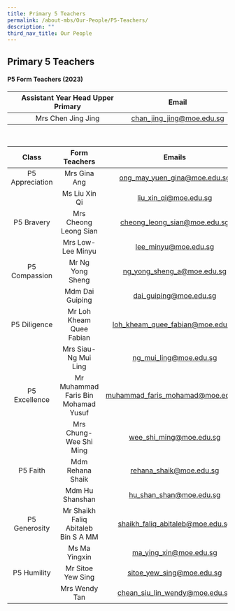 ```yaml
---
title: Primary 5 Teachers
permalink: /about-mbs/Our-People/P5-Teachers/
description: ""
third_nav_title: Our People
---
```


## Primary 5 Teachers

#### P5 Form Teachers (2023)

| Assistant Year Head Upper Primary |           Email          |
|:---------------------------------:|:------------------------:|
| Mrs Chen Jing Jing	              |chan_jing_jing@moe.edu.sg |

<br>

|          Class          |            Form Teachers           |               Emails              |
|:-----------------------:|:----------------------------------:|:---------------------------------:|
| P5 Appreciation         | Mrs Gina Ang                       | ong_may_yuen_gina@moe.edu.sg      |
|                         | Ms Liu Xin Qi                      | liu_xin_qi@moe.edu.sg             |
| P5 Bravery              | Mrs Cheong Leong Sian              | cheong_leong_sian@moe.edu.sg      |
|                         | Mrs Low-Lee Minyu                  | lee_minyu@moe.edu.sg              |
| P5 Compassion           | Mr Ng Yong Sheng                   | ng_yong_sheng_a@moe.edu.sg        |
|                         | Mdm Dai Guiping                    | dai_guiping@moe.edu.sg            |
| P5 Diligence            | Mr Loh Kheam Quee Fabian           | loh_kheam_quee_fabian@moe.edu.sg  |
|                         | Mrs Siau-Ng Mui Ling               | ng_mui_ling@moe.edu.sg            |
| P5 Excellence           | Mr Muhammad Faris Bin Mohamad Yusuf| muhammad_faris_mohamad@moe.edu.sg |
|                         | Mrs Chung-Wee Shi Ming             | wee_shi_ming@moe.edu.sg           |
| P5 Faith                | Mdm Rehana Shaik                   | rehana_shaik@moe.edu.sg           |
|                         | Mdm Hu Shanshan                    | hu_shan_shan@moe.edu.sg           |
| P5 Generosity           | Mr Shaikh Faliq Abitaleb Bin S A MM| shaikh_faliq_abitaleb@moe.edu.sg  |
|                         | Ms Ma Yingxin                      | ma_ying_xin@moe.edu.sg            |
| P5 Humility             | Mr Sitoe Yew Sing                  | sitoe_yew_sing@moe.edu.sg         |
|                         | Mrs Wendy Tan                      | chean_siu_lin_wendy@moe.edu.sg    |
